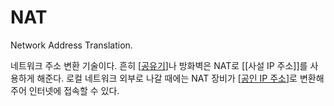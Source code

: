 # NAT

Network Address Translation. 

네트워크 주소 변환 기술이다. 흔히 [[공유기]]나 방화벽은 NAT로 [[사설 IP 주소]]를 사용하게 해준다. 로컬 네트워크 외부로 나갈 때에는 NAT 장비가 [[공인 IP 주소]]로 변환해 주어 인터넷에 접속할 수 있다.  

 

[//begin]: # "Autogenerated link references for markdown compatibility"
[공유기]: 공유기.md "공유기"
[공인 IP 주소]: <공인 IP 주소.md> "공인 IP 주소"
[//end]: # "Autogenerated link references"